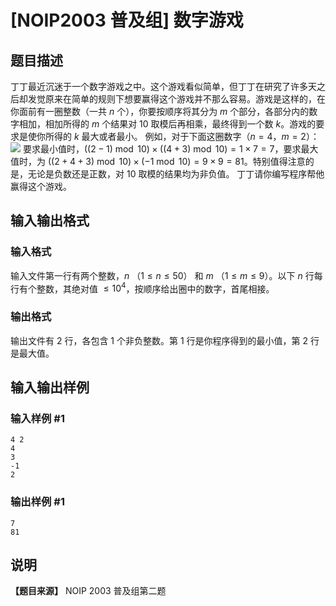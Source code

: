 # [NOIP2003 普及组] 数字游戏

## 题目描述

丁丁最近沉迷于一个数字游戏之中。这个游戏看似简单，但丁丁在研究了许多天之后却发觉原来在简单的规则下想要赢得这个游戏并不那么容易。游戏是这样的，在你面前有一圈整数（一共 $n$ 个），你要按顺序将其分为 $m$ 个部分，各部分内的数字相加，相加所得的 $m$ 个结果对 $10$ 取模后再相乘，最终得到一个数 $k$。游戏的要求是使你所得的 $k$ 最大或者最小。 例如，对于下面这圈数字（$n=4$，$m=2$）： ![](https://cdn.luogu.com.cn/upload/image_hosting/yxkhrxl6.png) 要求最小值时，$((2-1)\bmod10)\times ((4+3)\bmod10)=1\times 7=7$，要求最大值时，为 $((2+4+3)\bmod10)\times (-1\bmod10)=9\times 9=81$。特别值得注意的是，无论是负数还是正数，对 $10$ 取模的结果均为非负值。 丁丁请你编写程序帮他赢得这个游戏。 

## 输入输出格式

### 输入格式

  

输入文件第一行有两个整数，$n$ （$1\le n\le 50$） 和 $m$ （$1\le m\le 9$）。以下 $n$ 行每行有个整数，其绝对值
$\le10^4$，按顺序给出圈中的数字，首尾相接。

### 输出格式

  

输出文件有 $2$ 行，各包含 $1$ 个非负整数。第 $1$ 行是你程序得到的最小值，第 $2$ 行是最大值。

## 输入输出样例

### 输入样例 #1

    
    
    4 2
    4
    3
    -1
    2
    

### 输出样例 #1

    
    
    7
    81
    

## 说明

**【题目来源】** NOIP 2003 普及组第二题

